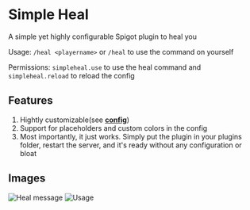 # Simple Heal
A simple yet highly configurable Spigot plugin to heal you

Usage: <code>/heal &lt;playername&gt;</code> or <code>/heal</code> to use the command on yourself

Permissions: <code>simpleheal.use</code> to use the heal command and <code>simpleheal.reload</code> to reload the config
## Features
1. Hightly customizable(see <a href="https://github.com/Guedosha/Simple-Heal/blob/main/config.yml">**config**</a>)
2. Support for placeholders and custom colors in the config
3. Most importantly, it just works. Simply put the plugin in your plugins folder, restart the server, and it's ready without any configuration or bloat
## Images
![Heal message](https://cdn.modrinth.com/data/cached_images/6904f13f60eca5e03dcfcceb8e6efc18a08a2a91.png)
![Usage](https://cdn.modrinth.com/data/cached_images/87a639984fb914b247b8ae849b2b20453f158dec.png)

